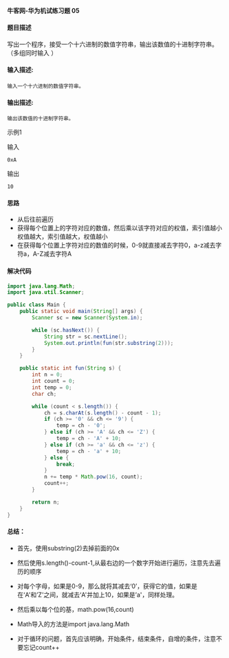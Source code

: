 #### 牛客网-华为机试练习题 05

#### 题目描述

写出一个程序，接受一个十六进制的数值字符串，输出该数值的十进制字符串。（多组同时输入 ）

#### 输入描述:

```
输入一个十六进制的数值字符串。
```

#### 输出描述:

```
输出该数值的十进制字符串。
```

示例1

输入

```
0xA
```

输出

```
10

```

#### 思路

* 从后往前遍历
* 获得每个位置上的字符对应的数值，然后乘以该字符对应的权值，索引值越小权值越大，索引值越大，权值越小
* 在获得每个位置上字符对应的数值的时候，0-9就直接减去字符0，a-z减去字符a，A-Z减去字符A

#### 解决代码

```java
import java.lang.Math;
import java.util.Scanner;

public class Main {
    public static void main(String[] args) {
        Scanner sc = new Scanner(System.in);

        while (sc.hasNext()) {
            String str = sc.nextLine();
            System.out.println(fun(str.substring(2)));
        }
    }

    public static int fun(String s) {
        int n = 0;
        int count = 0;
        int temp = 0;
        char ch;

        while (count < s.length()) {
            ch = s.charAt(s.length() - count - 1);
            if (ch >= '0' && ch <= '9') {
                temp = ch - '0';
            } else if (ch >= 'A' && ch <= 'Z') {
                temp = ch - 'A' + 10;
            } else if (ch >= 'a' && ch <= 'z') {
                temp = ch - 'a' + 10;
            } else {
                break;
            }
            n += temp * Math.pow(16, count);
            count++;
        }

        return n;
    }
}

```

#### 总结：

* 首先，使用substring(2)去掉前面的0x

* 然后使用s.length()-count-1,从最右边的一个数字开始进行遍历，注意先去遍历的顺序

* 对每个字母，如果是0-9，那么就将其减去‘0’，获得它的值，如果是在‘A'和’Z'之间，就减去‘A'并加上10，如果是’a'，同样处理。

* 然后乘以每个位的基，math.pow(16,count)

* Math导入的方法是import java.lang.Math

* 对于循环的问题，首先应该明确，开始条件，结束条件，自增的条件，注意不要忘记count++

  

